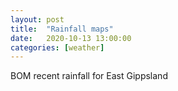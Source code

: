 ```yaml
---
layout: post
title:  "Rainfall maps"
date:   2020-10-13 13:00:00
categories: [weather]
---
```


<p>BOM recent rainfall for East Gippsland</p>
<table class="region-list tab-pics large"></table>

<script>
    // see: http://www.bom.gov.au/australia/meteye/search.php?q=
    var regions = regions = [
        {
            link: "http://www.bom.gov.au/fwo/IDV65252.gif",
        },
         {
            link: "http://www.bom.gov.au/fwo/IDV65253.gif",
         }
     ];
     
     var target=document.querySelectorAll(".region-list")[0];
     var ext = "http://www.bom.gov.au/vic/flood/east_gippsland.shtml";
     
        for (i=0; i < regions.length; i++) {  
        var ref = document.createElement("a");
        var txt = document.createElement("span");
        var holder = document.createElement("div");
        var panel = document.createElement("img");

        holder.setAttribute("style", 'min-width:75%;');
        panel.setAttribute("src", regions[i]['link']);
        ref.setAttribute("href", ext);
        ref.setAttribute("target", "_blank");
        txt.innerHTML =  "All details at BOM";
        
        target.appendChild(holder);
        holder.appendChild(ref);
        ref.appendChild(panel);
        ref.appendChild(txt);
    };
     
    //  var target=document.querySelectorAll(".region-list")[0];
    // var a=regions.length;
    // for(r=0; r < a; r++) {
    //     region=regions[r];
    // var l=region.length;
    //     for (i=0; i < l; i++) {          
    //         var box = document.createElement("div");
    //         var holder = document.createElement("div");
    //         var panel = document.createElement("iframe");  
    //         var catcher = document.createElement("a");
    //         var url = region[i];
    //         var ext = "http://www.bom.gov.au/vic/flood/east_gippsland.shtml";
    //         holder.setAttribute("style", 'width:525px;height:525px;display:block;margin:auto;');
    //         box.setAttribute("class", 'rain-box');
    //         panel.setAttribute("src", url);
    //         panel.setAttribute("id", ' bom_'+r+'_'+i);
    //         catcher.setAttribute("class",'rain-catch');
    //         catcher.setAttribute("href",ext);
    //         catcher.setAttribute("target",'_blank');
    //         target.appendChild(box);
    //         box.appendChild(holder);
    //         holder.appendChild(panel);
    //         holder.appendChild(catcher);
    //     };
    // };
            </script>